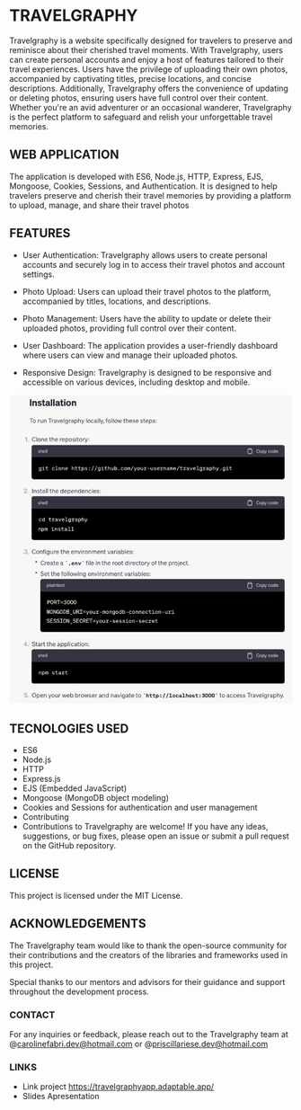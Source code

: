 # TRAVELGRAPHY

Travelgraphy is a website specifically designed for travelers to preserve and reminisce about their cherished travel moments. With Travelgraphy, users can create personal accounts and enjoy a host of features tailored to their travel experiences. Users have the privilege of uploading their own photos, accompanied by captivating titles, precise locations, and concise descriptions. Additionally, Travelgraphy offers the convenience of updating or deleting photos, ensuring users have full control over their content. Whether you're an avid adventurer or an occasional wanderer, Travelgraphy is the perfect platform to safeguard and relish your unforgettable travel memories.

## WEB APPLICATION

The application is developed with ES6, Node.js, HTTP, Express, EJS, Mongoose, Cookies, Sessions, and Authentication. It is designed to help travelers preserve and cherish their travel memories by providing a platform to upload, manage, and share their travel photos

## FEATURES

- User Authentication: Travelgraphy allows users to create personal accounts and securely log in to access their travel photos and account settings.

- Photo Upload: Users can upload their travel photos to the platform, accompanied by titles, locations, and descriptions.

- Photo Management: Users have the ability to update or delete their uploaded photos, providing full control over their content.

- User Dashboard: The application provides a user-friendly dashboard where users can view and manage their uploaded photos.

- Responsive Design: Travelgraphy is designed to be responsive and accessible on various devices, including desktop and mobile. 


![Installation](/public/images/readme.jpeg)



##  TECNOLOGIES USED
 - ES6
 - Node.js
 -  HTTP
 - Express.js
 - EJS (Embedded JavaScript)
 - Mongoose (MongoDB object modeling)
 - Cookies and Sessions for authentication and user management
 - Contributing
 - Contributions to Travelgraphy are welcome! If you have any ideas, suggestions, or bug fixes, please open an issue or submit a pull request on the GitHub repository.

## LICENSE
This project is licensed under the MIT License.

##  ACKNOWLEDGEMENTS 
The Travelgraphy team would like to thank the open-source community for their contributions and the creators of the libraries and frameworks used in this project.

Special thanks to our mentors and advisors for their guidance and support throughout the development process.

### CONTACT
For any inquiries or feedback, please reach out to the Travelgraphy team at @carolinefabri.dev@hotmail.com or @priscillariese.dev@hotmail.com

### LINKS
- Link project https://travelgraphyapp.adaptable.app/
 - Slides Apresentation
